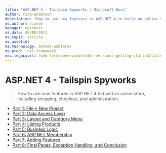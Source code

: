 ```yaml
---
title: "ASP.NET 4 - Tailspin Spyworks | Microsoft Docs"
author: rick-anderson
description: "How to use new features in ASP.NET 4 to build an online store, including shopping, checkout, and administration."
ms.author: riande
manager: wpickett
ms.date: 08/08/2011
ms.topic: article
ms.assetid: 
ms.technology: dotnet-webforms
ms.prod: .net-framework
msc.legacyurl: /web-forms/overview/older-versions-getting-started/tailspin-spyworks
---
```

ASP.NET 4 - Tailspin Spyworks
====================
> How to use new features in ASP.NET 4 to build an online store, including shopping, checkout, and administration.


- [Part 1: File-> New Project](tailspin-spyworks-part-1.md)
- [Part 2: Data Access Layer](tailspin-spyworks-part-2.md)
- [Part 3: Layout and Category Menu](tailspin-spyworks-part-3.md)
- [Part 4: Listing Products](tailspin-spyworks-part-4.md)
- [Part 5: Business Logic](tailspin-spyworks-part-5.md)
- [Part 6: ASP.NET Membership](tailspin-spyworks-part-6.md)
- [Part 7: Adding Features](tailspin-spyworks-part-7.md)
- [Part 8: Final Pages, Exception Handling, and Conclusion](tailspin-spyworks-part-8.md)